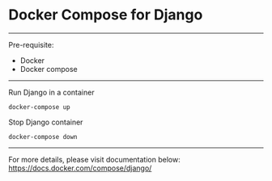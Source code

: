 # Docker Compose for Django
---
Pre-requisite:
- Docker
- Docker compose

---

Run Django in a container
```
docker-compose up
```

Stop Django container
```
docker-compose down
```
---

For more details, please visit documentation below:
https://docs.docker.com/compose/django/


